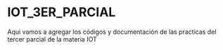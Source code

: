 # IOT_3ER_PARCIAL
Aqui vamos a agregar los códigos y documentación de las practicas del tercer parcial de la materia IOT
